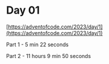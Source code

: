 # Day 01

[https://adventofcode.com/2023/day/1](https://adventofcode.com/2023/day/1)

Part 1 - 5 min 22 seconds

Part 2 - 11 hours 9 min 50 seconds